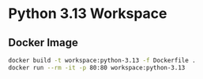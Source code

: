 # Python 3.13 Workspace

## Docker Image

```bash
docker build -t workspace:python-3.13 -f Dockerfile .
docker run --rm -it -p 80:80 workspace:python-3.13
```
